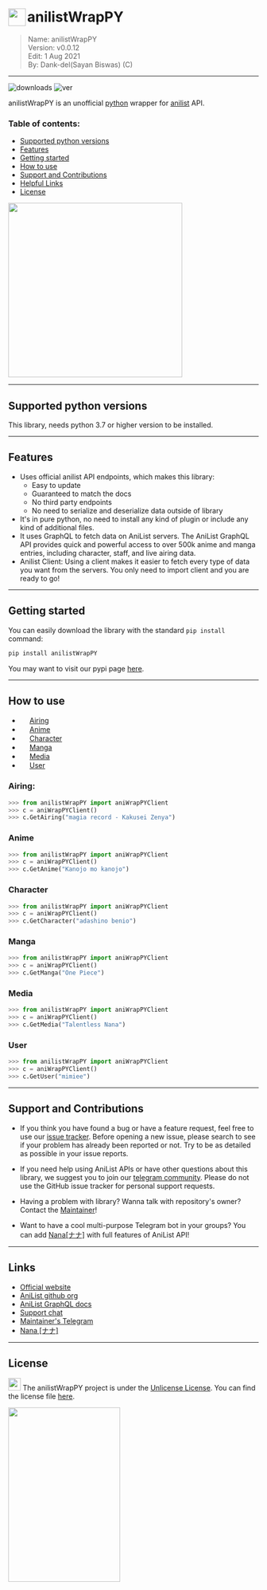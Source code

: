 <!--
 * This file is part of anilistWrapPY (https://github.com/Dank-del/anilistWrapPY).
 * Copyright (c) 2021 Sayan Biswas, ALiwoto.
-->

# <img src="https://avatars.githubusercontent.com/u/18018524?s=200&v=4" width="35px" align="left"></img> anilistWrapPY
> Name:		anilistWrapPY	\
> Version:	v0.0.12				\
> Edit:		1 Aug 2021			\
> By:		Dank-del(Sayan Biswas) (C)	

-----------------------------------------------------------

![downloads](https://img.shields.io/pypi/dm/anilistWrapPY) ![ver](https://img.shields.io/pypi/v/anilistWrapPY)

anilistWrapPY is an unofficial [python](https://python.org) wrapper for [anilist](https://anilist.co) API.

### Table of contents:

 * [Supported python versions](#supported-python-versions)
 * [Features](#features)
 * [Getting started](#getting-started)
 * [How to use](#how-to-use)
 * [Support and Contributions](#support-and-contributions)
 * [Helpful Links](#links)
 * [License](#license)


<img src="https://raw.githubusercontent.com/aliwoto/aliwoto/main/resources/798246901916499998.gif" width="350px"></img>

<hr/>


## Supported python versions

This library, needs python 3.7 or higher version to be installed.

<hr/>

## Features

- Uses official anilist API endpoints, which makes this library:
   - Easy to update
   - Guaranteed to match the docs
   - No third party endpoints
   - No need to serialize and deserialize data outside of library
- It's in pure python, no need to install any kind of plugin or include any kind of additional files.
- It uses GraphQL to fetch data on AniList servers. The AniList GraphQL API provides quick and powerful access to over 500k anime and manga entries, including character, staff, and live airing data.
- Anilist Client: Using a client makes it easier to fetch every type of data you want from the servers. You only need to import client and you are ready to go!

<hr/>

## Getting started

You can easily download the library with the standard `pip install` command:

```bash
pip install anilistWrapPY
```

You may want to visit our pypi page [here](https://pypi.org/project/anilistwrappy/).

<hr/>

## How to use


 - <img src="https://raw.githubusercontent.com/aliwoto/aliwoto/main/resources/soulgem-homura.gif" width="15px"></img> [Airing](#Airing)
 - <img src="https://raw.githubusercontent.com/aliwoto/aliwoto/main/resources/soulgem-kyoko.gif" width="15px"></img> [Anime](#Anime)
 - <img src="https://raw.githubusercontent.com/aliwoto/aliwoto/main/resources/soulgem-madoka.gif" width="15px"></img> [Character](#Character)
 - <img src="https://raw.githubusercontent.com/aliwoto/aliwoto/main/resources/soulgem-mami.gif" width="15px"></img> [Manga](#Manga)
 - <img src="https://raw.githubusercontent.com/aliwoto/aliwoto/main/resources/soulgem-sayaka.gif" width="15px"></img> [Media](#Media)
 - <img src="https://raw.githubusercontent.com/aliwoto/aliwoto/main/resources/Yayyyyyyyyy.png" width="15px"></img> [User](#User)


### Airing:

```py
>>> from anilistWrapPY import aniWrapPYClient
>>> c = aniWrapPYClient()
>>> c.GetAiring("magia record - Kakusei Zenya")
```

### Anime

```py
>>> from anilistWrapPY import aniWrapPYClient
>>> c = aniWrapPYClient()
>>> c.GetAnime("Kanojo mo kanojo")
```

### Character

```py
>>> from anilistWrapPY import aniWrapPYClient
>>> c = aniWrapPYClient()
>>> c.GetCharacter("adashino benio")
```

### Manga

```py
>>> from anilistWrapPY import aniWrapPYClient
>>> c = aniWrapPYClient()
>>> c.GetManga("One Piece")
```

### Media

```py
>>> from anilistWrapPY import aniWrapPYClient
>>> c = aniWrapPYClient()
>>> c.GetMedia("Talentless Nana")
```

### User

```py
>>> from anilistWrapPY import aniWrapPYClient
>>> c = aniWrapPYClient()
>>> c.GetUser("mimiee")
```


<hr/>


## Support and Contributions

 * If you think you have found a bug or have a feature request, feel free to use our [issue tracker](https://github.com/Dank-del/anilistWrapPY/issues). Before opening a new issue, please search to see if your problem has already been reported or not.  Try to be as detailed as possible in your issue reports.

 * If you need help using AniList APIs or have other questions about this library, we suggest you to join our [telegram community](https://t.me/chiruzon).  Please do not use the GitHub issue tracker for personal support requests.

 * Having a problem with library? Wanna talk with repository's owner? Contact the [Maintainer](https://t.me/dank_as_fuck)!

 * Want to have a cool multi-purpose Telegram bot in your groups? You can add [Nana[ナナ]](https://t.me/TheTalentlessBot) with full features of AniList API!


 


<hr/>

## Links

 * [Official website](https://anilist.co)
 * [AniList github org](https://github.com/AniList)
 * [AniList GraphQL docs](https://github.com/AniList/ApiV2-GraphQL-Docs)
 * [Support chat](https://t.me/chiruzon)
 * [Maintainer's Telegram](https://t.me/dank_as_fuck)
 * [Nana [ナナ]](https://t.me/TheTalentlessBot)

<hr/>

## License

<img src="https://raw.githubusercontent.com/aliwoto/aliwoto/main/resources/Something_that_looks_like_Diamond.png" width="25px"></img> The anilistWrapPY project is under the [Unlicense License](http://unlicense.org/). You can find the license file [here](LICENSE).


<img src="https://raw.githubusercontent.com/ALiwoto/ALiwoto/main/resources/etc/anilistwrappy_banner01.png" width="225px" height="350px"></img>
